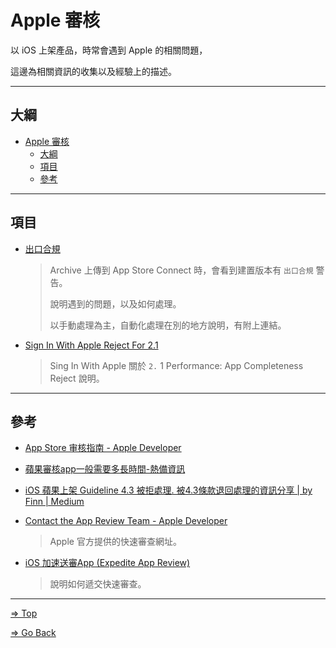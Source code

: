 # Apple 審核

以 iOS 上架產品，時常會遇到 Apple 的相關問題，

這邊為相關資訊的收集以及經驗上的描述。

---

## 大綱

- [Apple 審核](#apple-審核)
  - [大綱](#大綱)
  - [項目](#項目)
  - [參考](#參考)

---

## 項目

- [出口合規](./Export_Compliance/README.md)

  > Archive 上傳到 App Store Connect 時，會看到建置版本有 `出口合規` 警告。
  >
  > 說明遇到的問題，以及如何處理。
  >
  > 以手動處理為主，自動化處理在別的地方說明，有附上連結。

- [Sign In With Apple Reject For 2.1](./SignInWithApple_Reject_For_2.1/README.md)

  > Sing In With Apple 關於 `2.` 1 Performance: App Completeness Reject 說明。

---

## 參考

- [App Store 审核指南 - Apple Developer]

- [蘋果審核app一般需要多長時間-熱備資訊]

- [iOS 蘋果上架 Guideline 4.3 被拒處理. 被4.3條款退回處理的資訊分享 | by Finn | Medium]

- [Contact the App Review Team - Apple Developer]

  > Apple 官方提供的快速審查網址。

- [iOS 加速送審App (Expedite App Review)]

  > 說明如何遞交快速審查。

---

<!-- 連結設定 -->

[App Store 审核指南 - Apple Developer]: https://developer.apple.com/cn/app-store/review/guidelines/

[蘋果審核app一般需要多長時間-熱備資訊]: https://zh-hant.hotbak.net/key/ios%E4%B8%8A%E6%9E%B6%E5%AF%A9%E6%A0%B8%E4%B8%80%E8%88%AC%E8%A6%81%E5%B9%BE%E5%A4%A9.html

[iOS 蘋果上架 Guideline 4.3 被拒處理. 被4.3條款退回處理的資訊分享 | by Finn | Medium]: https://medium.com/@f40507777/ios-%E8%98%8B%E6%9E%9C%E4%B8%8A%E6%9E%B6-guideline-4-3-%E8%A2%AB%E6%8B%92%E8%99%95%E7%90%86-4feb74f6b912

[iOS 加速送審App (Expedite App Review)]: https://cg2010studio.com/2020/05/25/ios-%E5%8A%A0%E9%80%9F%E9%80%81%E5%AF%A9app-expedite-app-review/

[Contact the App Review Team - Apple Developer]: https://developer.apple.com/contact/app-store/?topic=expedite

[=> Top](#apple-審核)

[=> Go Back](../README.md)
